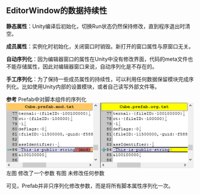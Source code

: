 ## EditorWindow的数据持续性 ##

**静态属性**：Unity编译后初始化，切换Run状态仍然保持修改，直到程序退出时清空。

**成员属性**：实例化时初始化，关闭窗口时销毁。新打开的窗口属性与原窗口无关。

**自动序列化**：因为编辑器窗口的属性在Unity中没有修改界面，代码的meta文件也不能存储属性，因此对编辑器窗口来说，自动序列化是不存在的。

**手工序列化**：为了保持一些成员属性的持续性，可以利用任何数据保留模块完成序列化。比如使用Unity内部的设置模块，或者自己读写外部文件等。

**参考** Prefab中对脚本组件的序列化
![prefab_diff.png](prefab_diff.png)
左图 修改了一个参数
有图 未修改任何参数

可见，Prefab并非只序列化修改参数，而是将所有脚本属性序列化一次。
